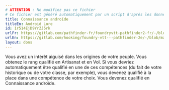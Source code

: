 ```yaml
---
# ATTENTION : Ne modifiez pas ce fichier
# Ce fichier est généré automatiquement par un script d'après les données du module Foundry VTT officiel et de sa traduction
title: Connaissance androïde
titleEn: Android Lore
id: 1r514EjD9YrZJ5rk
urlFr: https://gitlab.com/pathfinder-fr/foundryvtt-pathfinder2-fr/-/blob/master/data/feats/1r514EjD9YrZJ5rk.htm
urlEn: https://gitlab.com/hooking/foundry-vtt---pathfinder-2e/-/blob/master/packs/data/feats.db/android-lore.json
layout: dons
---
```

Vous avez un intérêt aiguisé dans les origines de votre peuple. Vous obtenez le rang qualifié en Artisanat et en Vol. Si vous devriez automatiquement être qualifié en une de ces compétences (du fait de votre historique ou de votre classe, par exemple), vous devenez qualifié à la place dans une compétence de votre choix. Vous devenez qualifié en Connaissance androïde.
